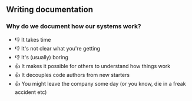 ## Writing documentation

### Why do we document how our systems work?

* 👎 It takes time
* 👎 It's not clear what you're getting
* 👎 It's (usually) boring
* 👍 It makes it possible for others to understand how things work
* 👍 It decouples code authors from new starters
* 👍 You might leave the company some day (or you know, die in a freak accident
  etc)

